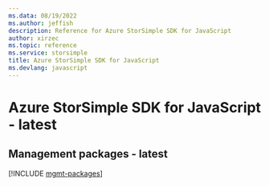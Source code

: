 ```yaml
---
ms.data: 08/19/2022
ms.author: jeffish
description: Reference for Azure StorSimple SDK for JavaScript
author: xirzec
ms.topic: reference
ms.service: storsimple
title: Azure StorSimple SDK for JavaScript
ms.devlang: javascript
---
```

# Azure StorSimple SDK for JavaScript - latest

## Management packages - latest
[!INCLUDE [mgmt-packages](storsimple-mgmt-index.md)]